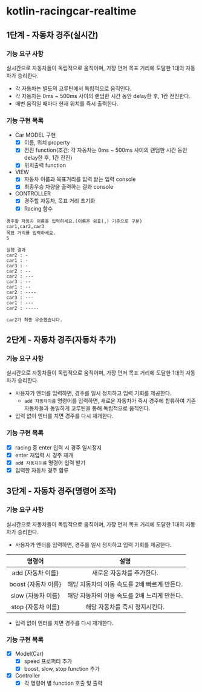 # kotlin-racingcar-realtime

## 1단계 - 자동차 경주(실시간)
### 기능 요구 사항
실시간으로 자동차들이 독립적으로 움직이며, 가장 먼저 목표 거리에 도달한 1대의 자동차가 승리한다.
- 각 자동차는 별도의 코루틴에서 독립적으로 움직인다.
- 각 자동차는 0ms ~ 500ms 사이의 랜덤한 시간 동안 delay한 후, 1칸 전진한다.
- 매번 움직일 때마다 현재 위치를 즉시 출력한다.

### 기능 구현 목록
- Car MODEL 구현
  - [x] 이름, 위치 property
  - [x] 전진 function(조건: 각 자동차는 0ms ~ 500ms 사이의 랜덤한 시간 동안 delay한 후, 1칸 전진)
  - [x] 위치출력 function
- VIEW
  - [x] 자동차 이름과 목표거리를 입력 받는 입력 console
  - [x] 최종우승 차량을 출력하는 결과 console
- CONTROLLER
  - [x] 경주할 자동차, 목표 거리 초기화
  - [x] Racing 함수

```aiignore
경주할 자동차 이름을 입력하세요.(이름은 쉼표(,) 기준으로 구분)
car1,car2,car3
목표 거리를 입력하세요.
5

실행 결과
car2 : -
car1 : -
car3 : -
car2 : --
car2 : ---
car3 : --
car1 : --
car2 : ----
car3 : ---
car1 : ---
car2 : -----

car2가 최종 우승했습니다.
```

## 2단계 - 자동차 경주(자동차 추가)
### 기능 요구 사항
실시간으로 자동차들이 독립적으로 움직이며, 가장 먼저 목표 거리에 도달한 1대의 자동차가 승리한다.
- 사용자가 엔터를 입력하면, 경주를 일시 정지하고 입력 기회를 제공한다.
  - `add 자동차이름` 명령어를 입력하면, 새로운 자동차가 즉시 경주에 합류하여 기존 자동차들과 동일하게 코루틴을 통해 독립적으로 움직인다.
- 입력 없이 엔터를 치면 경주를 다시 재개한다.

### 기능 구현 목록
- [x] racing 중 enter 입력 시 경주 일시정지
- [x] enter 재입력 시 경주 재개
- [x] `add 자동차이름` 명령어 입력 받기
- [x] 입력한 자동차 경주 합류

## 3단계 - 자동차 경주(명령어 조작)
### 기능 요구 사항
실시간으로 자동차들이 독립적으로 움직이며, 가장 먼저 목표 거리에 도달한 1대의 자동차가 승리한다.

- 사용자가 엔터를 입력하면, 경주를 일시 정지하고 입력 기회를 제공한다.

|      명령어       | 설명 |
|:--------------:|:---:|
|  add {자동차 이름}  |새로운 자동차를 추가한다.|
| boost {자동차 이름} |해당 자동차의 이동 속도를 2배 빠르게 만든다.|
| slow {자동차 이름}  |해당 자동차의 이동 속도를 2배 느리게 만든다.|
| stop {자동차 이름}  |해당 자동차를 즉시 정지시킨다.|

- 입력 없이 엔터를 치면 경주를 다시 재개한다.

### 기능 구현 목록
- [x] Model(Car)
  - [x] speed 프로퍼티 추가
  - [x] boost, slow, stop function 추가
- [x] Controller
  - [x] 각 명령어 별 function 호출 및 출력